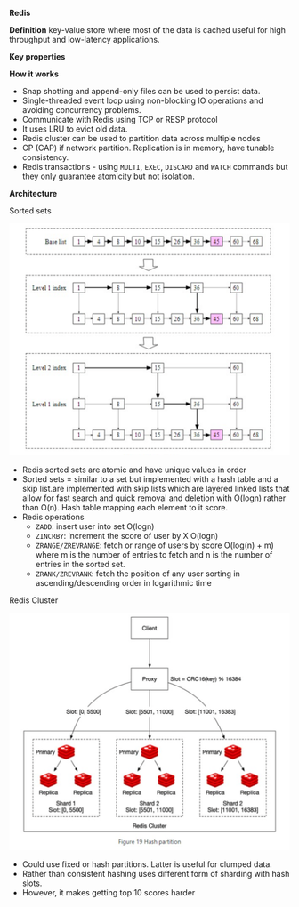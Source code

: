 **Redis**

**Definition** key-value store where most of the data is cached useful for high throughput and low-latency applications. 

**Key properties**

**How it works**
* Snap shotting and append-only files can be used to persist data.
* Single-threaded event loop using non-blocking IO operations and avoiding concurrency problems.
* Communicate with Redis using TCP or RESP protocol
* It uses LRU to evict old data.
* Redis cluster can be used to partition data across multiple nodes
* CP (CAP) if network partition. Replication is in memory, have tunable consistency.
* Redis transactions - using `MULTI`, `EXEC`, `DISCARD` and `WATCH` commands but they only guarantee atomicity but not isolation.

**Architecture**

Sorted sets

![image info](./../../../../images/redis_sorted_sets_skip_list.png)

* Redis sorted sets are atomic and have unique values in order
* Sorted sets = similar to a set but implemented with a hash table and a skip list.are implemented with skip lists which are layered linked lists that allow for fast search and quick removal and deletion with O(logn) rather than O(n). Hash table mapping each element to it score. 
* Redis operations 
    * `ZADD`: insert user into set O(logn)
    * `ZINCRBY`: increment the score of user by X O(logn)
    * `ZRANGE/ZREVRANGE`: fetch or range of users by score O(log(n) + m) where m is the number of entries to fetch and n is the number of entries in the sorted set.
    * `ZRANK/ZREVRANK`: fetch the position of any user sorting in ascending/descending order in logarithmic time

Redis Cluster

![image info](./../../../../images/redis_cluster.png)

* Could use fixed or hash partitions. Latter is useful for clumped data. 
* Rather than consistent hashing uses different form of sharding with hash slots. 
* However, it makes getting top 10 scores harder